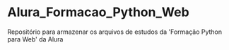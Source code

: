 # Alura_Formacao_Python_Web
Repositório para armazenar os arquivos de estudos da 'Formação Python para Web' da Alura
